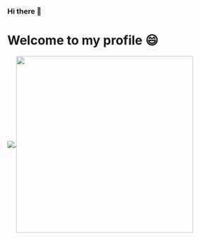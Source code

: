 ### Hi there 👋
# Welcome to my profile 😄

<a href="https://github.com/AmandaOliveira021/github-readme-stats">
  <img align="center" width:"400" src="https://github-readme-stats.vercel.app/api?username=AmandaOliveira0212&theme=radical&show_icons=true" />
</a>
<a href="https://github.com/AmandaOliveira0212/convoychat">
  <img align="center" width="400"src="https://github-readme-stats.vercel.app/api/top-langs/?username=AmandaOliveira0212&layout=compact" />
</a>

<!--
**AmandaOliveira0212/AmandaOliveira0212** is a ✨ _special_ ✨ repository because its `README.md` (this file) appears on your GitHub profile.

Here are some ideas to get you started:

- 🔭 I’m currently working on ...
- 🌱 I’m currently learning ...
- 👯 I’m looking to collaborate on ...
- 🤔 I’m looking for help with ...
- 💬 Ask me about ...
- 📫 How to reach me: ...
- 😄 Pronouns: ...
- ⚡ Fun fact: ...
-->
